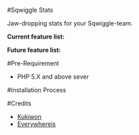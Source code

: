 #Sqwiggle Stats
 
Jaw-dropping stats for your Sqwiggle-team.
  
**Current feature list:**
 
 
**Future feature list:**

 
#Pre-Requirement

  - PHP 5.X and above sever
 
#Installation Process
  
#Credits

 - [Kukiwon](https://github.com/Kukiwon)
 - [Everywhereis](http://www.everywhere.is/)




